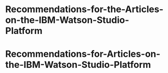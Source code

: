 # Recommendations-for-the-Articles-on-the-IBM-Watson-Studio-Platform
# Recommendations-for-Articles-on-the-IBM-Watson-Studio-Platform
